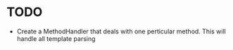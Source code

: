 # TODO

- Create a MethodHandler that deals with one perticular method. This will handle all template parsing